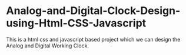 # Analog-and-Digital-Clock-Design-using-Html-CSS-Javascript
This is a html css and javascript based project which we can design the Analog and Digital Working Clock.
